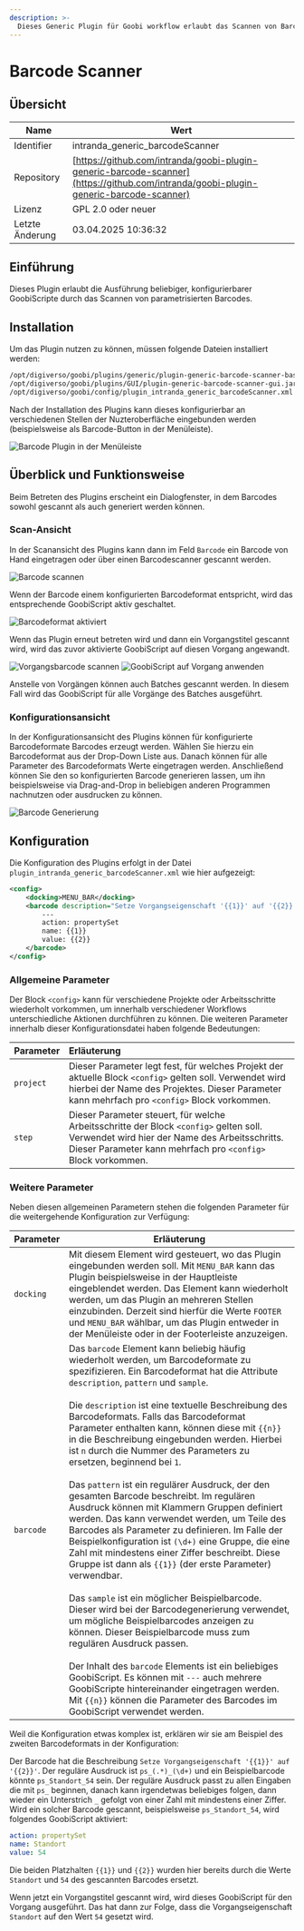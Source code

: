 ```yaml
---
description: >-
  Dieses Generic Plugin für Goobi workflow erlaubt das Scannen von Barcodes und konfigurierbare GoobiScripte ausführen zu lassen.
---
```


# Barcode Scanner

## Übersicht

Name                     | Wert
-------------------------|-----------
Identifier               | intranda_generic_barcodeScanner
Repository               | [https://github.com/intranda/goobi-plugin-generic-barcode-scanner](https://github.com/intranda/goobi-plugin-generic-barcode-scanner)
Lizenz              | GPL 2.0 oder neuer 
Letzte Änderung    | 03.04.2025 10:36:32


## Einführung
Dieses Plugin erlaubt die Ausführung beliebiger, konfigurierbarer GoobiScripte durch das Scannen von parametrisierten Barcodes. 


## Installation
Um das Plugin nutzen zu können, müssen folgende Dateien installiert werden:

```bash
/opt/digiverso/goobi/plugins/generic/plugin-generic-barcode-scanner-base.jar
/opt/digiverso/goobi/plugins/GUI/plugin-generic-barcode-scanner-gui.jar
/opt/digiverso/goobi/config/plugin_intranda_generic_barcodeScanner.xml
```

Nach der Installation des Plugins kann dieses konfigurierbar an verschiedenen Stellen der Nuzteroberfläche eingebunden werden (beispielsweise als Barcode-Button in der Menüleiste).

![Barcode Plugin in der Menüleiste](images/goobi-plugin-generic-barcode-scanner_screen_01_de.png)


## Überblick und Funktionsweise
Beim Betreten des Plugins erscheint ein Dialogfenster, in dem Barcodes sowohl gescannt als auch generiert werden können.

### Scan-Ansicht
In der Scanansicht des Plugins kann dann im Feld `Barcode` ein Barcode von Hand eingetragen oder über einen Barcodescanner gescannt werden.

![Barcode scannen](images/goobi-plugin-generic-barcode-scanner_screen_02_de.png)

Wenn der Barcode einem konfigurierten Barcodeformat entspricht, wird das entsprechende GoobiScript aktiv geschaltet.

![Barcodeformat aktiviert](images/goobi-plugin-generic-barcode-scanner_screen_03_de.png)

Wenn das Plugin erneut betreten wird und dann ein Vorgangstitel gescannt wird, wird das zuvor aktivierte GoobiScript auf diesen Vorgang angewandt.

![Vorgangsbarcode scannen](images/goobi-plugin-generic-barcode-scanner_screen_04_de.png)
![GoobiScript auf Vorgang anwenden](images/goobi-plugin-generic-barcode-scanner_screen_05_de.png)

Anstelle von Vorgängen können auch Batches gescannt werden. In diesem Fall wird das GoobiScript für alle Vorgänge des Batches ausgeführt.

### Konfigurationsansicht
In der Konfigurationsansicht des Plugins können für konfigurierte Barcodeformate Barcodes erzeugt werden. Wählen Sie hierzu ein Barcodeformat
aus der Drop-Down Liste aus. Danach können für alle Parameter des Barcodeformats Werte eingetragen werden. Anschließend können Sie den so konfigurierten Barcode generieren lassen, um ihn beispielsweise via Drag-and-Drop in beliebigen anderen Programmen nachnutzen oder ausdrucken zu können.

![Barcode Generierung](images/goobi-plugin-generic-barcode-scanner_screen_06_de.png)


## Konfiguration
Die Konfiguration des Plugins erfolgt in der Datei `plugin_intranda_generic_barcodeScanner.xml` wie hier aufgezeigt:

```xml
<config>
    <docking>MENU_BAR</docking>
    <barcode description="Setze Vorgangseigenschaft '{{1}}' auf '{{2}}'" pattern="ps_(.*)_(\d+)" sample="ps_Standort_54">
        ---
        action: propertySet
        name: {{1}}
        value: {{2}}
	</barcode>
</config>
```

### Allgemeine Parameter 
Der Block `<config>` kann für verschiedene Projekte oder Arbeitsschritte wiederholt vorkommen, um innerhalb verschiedener Workflows unterschiedliche Aktionen durchführen zu können. Die weiteren Parameter innerhalb dieser Konfigurationsdatei haben folgende Bedeutungen: 

| Parameter | Erläuterung | 
| :-------- | :---------- | 
| `project` | Dieser Parameter legt fest, für welches Projekt der aktuelle Block `<config>` gelten soll. Verwendet wird hierbei der Name des Projektes. Dieser Parameter kann mehrfach pro `<config>` Block vorkommen. | 
| `step` | Dieser Parameter steuert, für welche Arbeitsschritte der Block `<config>` gelten soll. Verwendet wird hier der Name des Arbeitsschritts. Dieser Parameter kann mehrfach pro `<config>` Block vorkommen. | 


### Weitere Parameter 
Neben diesen allgemeinen Parametern stehen die folgenden Parameter für die weitergehende Konfiguration zur Verfügung: 


Parameter               | Erläuterung
------------------------|------------------------------------
`docking`                      | Mit diesem Element wird gesteuert, wo das Plugin eingebunden werden soll. Mit `MENU_BAR` kann das Plugin beispielsweise in der Hauptleiste eingeblendet werden. Das Element kann wiederholt werden, um das Plugin an mehreren Stellen einzubinden. Derzeit sind hierfür die Werte `FOOTER` und `MENU_BAR` wählbar, um das Plugin entweder in der Menüleiste oder in der Footerleiste anzuzeigen.
`barcode`                      | Das `barcode` Element kann beliebig häufig wiederholt werden, um Barcodeformate zu spezifizieren. Ein Barcodeformat hat die Attribute `description`, `pattern` und `sample`. <br /><br />Die `description` ist eine textuelle Beschreibung des Barcodeformats. Falls das Barcodeformat Parameter enthalten kann, können diese mit `{{n}}` in die Beschreibung eingebunden werden. Hierbei ist `n` durch die Nummer des Parameters zu ersetzen, beginnend bei `1`.<br /><br />Das `pattern` ist ein regulärer Ausdruck, der den gesamten Barcode beschreibt. Im regulären Ausdruck können mit Klammern Gruppen definiert werden. Das kann verwendet werden, um Teile des Barcodes als Parameter zu definieren. Im Falle der Beispielkonfiguration ist `(\d+)` eine Gruppe, die eine Zahl mit mindestens einer Ziffer beschreibt. Diese Gruppe ist dann als `{{1}}` (der erste Parameter) verwendbar.<br /><br />Das `sample` ist ein möglicher Beispielbarcode. Dieser wird bei der Barcodegenerierung verwendet, um mögliche Beispielbarcodes anzeigen zu können. Dieser Beispielbarcode muss zum regulären Ausdruck passen.<br /><br />Der Inhalt des `barcode` Elements ist ein beliebiges GoobiScript. Es können mit `---` auch mehrere GoobiScripte hintereinander eingetragen werden. Mit `{{n}}` können die Parameter des Barcodes im GoobiScript verwendet werden.

Weil die Konfiguration etwas komplex ist, erklären wir sie am Beispiel des zweiten Barcodeformats in der Konfiguration:

Der Barcode hat die Beschreibung `Setze Vorgangseigenschaft '{{1}}' auf '{{2}}'`. Der reguläre Ausdruck ist `ps_(.*)_(\d+)` und ein Beispielbarcode könnte `ps_Standort_54` sein.
Der reguläre Ausdruck passt zu allen Eingaben die mit `ps_` beginnen, danach kann irgendetwas beliebiges folgen, dann wieder ein Unterstrich `_` gefolgt von einer Zahl mit mindestens einer Ziffer.
Wird ein solcher Barcode gescannt, beispielsweise `ps_Standort_54`, wird folgendes GoobiScript aktiviert:

```yaml
action: propertySet
name: Standort
value: 54
```
Die beiden Platzhalten `{{1}}` und `{{2}}` wurden hier bereits durch die Werte `Standort` und `54` des gescannten Barcodes ersetzt.

Wenn jetzt ein Vorgangstitel gescannt wird, wird dieses GoobiScript für den Vorgang ausgeführt. Das hat dann zur Folge, dass die Vorgangseigenschaft `Standort` auf den Wert `54` gesetzt wird.